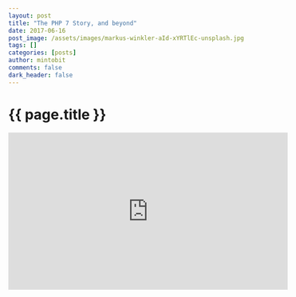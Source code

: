 ```yaml
---
layout: post
title: "The PHP 7 Story, and beyond"
date: 2017-06-16
post_image: /assets/images/markus-winkler-aId-xYRTlEc-unsplash.jpg
tags: []
categories: [posts]
author: mintobit
comments: false
dark_header: false
---
```

# {{ page.title }}
<iframe width="560" height="315" src="https://www.youtube.com/embed/TZr0uBDlZJI" frameborder="0" allowfullscreen></iframe>